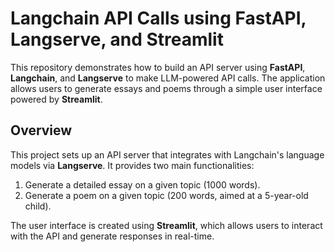 # Langchain API Calls using FastAPI, Langserve, and Streamlit

This repository demonstrates how to build an API server using **FastAPI**, **Langchain**, and **Langserve** to make LLM-powered API calls. The application allows users to generate essays and poems through a simple user interface powered by **Streamlit**.


## Overview

This project sets up an API server that integrates with Langchain's language models via **Langserve**. It provides two main functionalities:
1. Generate a detailed essay on a given topic (1000 words).
2. Generate a poem on a given topic (200 words, aimed at a 5-year-old child).

The user interface is created using **Streamlit**, which allows users to interact with the API and generate responses in real-time.
